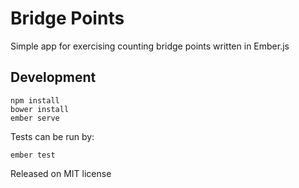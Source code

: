 # Bridge Points

Simple app for exercising counting bridge points written in Ember.js

## Development

```
npm install
bower install
ember serve
```

Tests can be run by:

```
ember test
```

Released on MIT license
